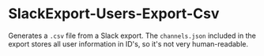 # SlackExport-Users-Export-Csv

Generates a `.csv` file from a Slack export. The `channels.json` included in the export stores all user information
in ID's, so it's not very human-readable.
